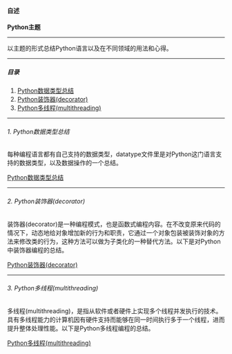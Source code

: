 <h4 id = 'CV'>自述</h4>

**Python主题**

------------

以主题的形式总结Python语言以及在不同领域的用法和心得。

-------------

<h5>目录</h5>

1. [Python数据类型总结](#c1)
2. [Python装饰器(decorator)](#c2)
3. [Python多线程(multithreading)](#c3)

--------------

<h6 id = 'c1'>1. Python数据类型总结</h6>

每种编程语言都有自己支持的数据类型，datatype文件里是对Python这门语言支持的数据类型，以及数据操作的一个总结。

[Python数据类型总结](https://github.com/AJKipper/PythonSubject/tree/master/datatype)

---------------

<h6 id = 'c2'>2. Python装饰器(decorator)</h6>

装饰器(decorator)是一种编程模式，也是函数式编程内容。在不改变原来代码的情况下，动态地给对象增加新的行为和职责，它通过一个对象包装被装饰对象的方法来修改类的行为，这种方法可以做为子类化的一种替代方法。以下是对Python中装饰器编程的总结。

[Python装饰器(decorator)](https://github.com/AJKipper/PythonSubject/tree/master/decorator)

---------------

<h6 id = 'c3'>3. Python多线程(multithreading)</h6>

多线程(multithreading)，是指从软件或者硬件上实现多个线程并发执行的技术。具有多线程能力的计算机因有硬件支持而能够在同一时间执行多于一个线程，进而提升整体处理性能。以下是Python多线程编程的总结。

[Python多线程(multithreading)](https://github.com/AJKipper/PythonSubject/tree/master/multithreading)